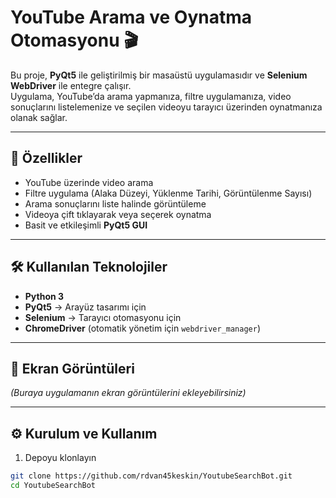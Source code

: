 # YouTube Arama ve Oynatma Otomasyonu 🎬

Bu proje, **PyQt5** ile geliştirilmiş bir masaüstü uygulamasıdır ve **Selenium WebDriver** ile entegre çalışır.  
Uygulama, YouTube’da arama yapmanıza, filtre uygulamanıza, video sonuçlarını listelemenize ve seçilen videoyu tarayıcı üzerinden oynatmanıza olanak sağlar.

---

## 🚀 Özellikler
- YouTube üzerinde video arama
- Filtre uygulama (Alaka Düzeyi, Yüklenme Tarihi, Görüntülenme Sayısı)
- Arama sonuçlarını liste halinde görüntüleme
- Videoya çift tıklayarak veya seçerek oynatma
- Basit ve etkileşimli **PyQt5 GUI**

---

## 🛠️ Kullanılan Teknolojiler
- **Python 3**
- **PyQt5** → Arayüz tasarımı için
- **Selenium** → Tarayıcı otomasyonu için
- **ChromeDriver** (otomatik yönetim için `webdriver_manager`)

---

## 📸 Ekran Görüntüleri
*(Buraya uygulamanın ekran görüntülerini ekleyebilirsiniz)*

---

## ⚙️ Kurulum ve Kullanım

1. Depoyu klonlayın
```bash
git clone https://github.com/rdvan45keskin/YoutubeSearchBot.git
cd YoutubeSearchBot

